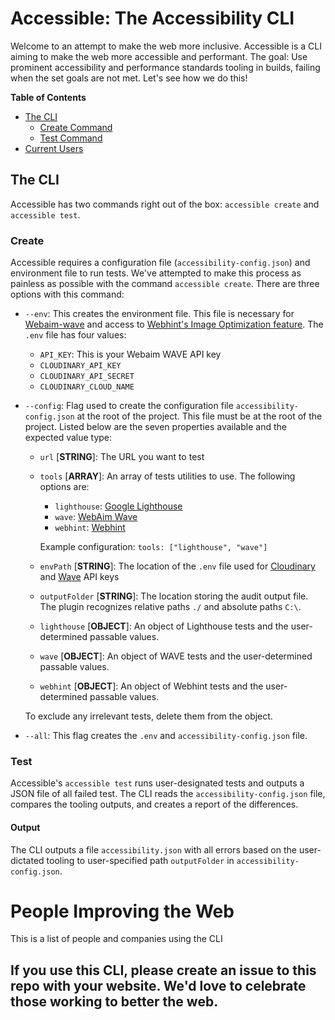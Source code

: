 # Accessible: The Accessibility CLI

Welcome to an attempt to make the web more inclusive. Accessible is a CLI aiming to make the web more accessible and performant. The goal: Use prominent accessibility and performance standards tooling in builds, failing when the set goals are not met. Let's see how we do this!

**Table of Contents**

- [The CLI](#accessible-cli)
    - [Create Command](#accessible-create)
    - [Test Command](#accessible-test)
- [Current Users](#accessibility-allstars)


## The CLI<span id="accessible-cli"></span>

Accessible has two commands right out of the box: `accessible create` and `accessible test`.

### Create<span id="accessible-create"></span>
Accessible requires a configuration file (`accessibility-config.json`) and environment file to run tests. We've attempted to make this process as painless as possible with the command `accessible create`. There are three options with this command:
- `--env`: This creates the environment file. This file is necessary for <a href="https://www.npmjs.com/package/webaim-wave" target="_blank">Webaim-wave</a> and access to <a href="https://webhint.io/docs/user-guide/hints/hint-image-optimization-cloudinary/" target="_blank">Webhint's Image Optimization feature</a>. The `.env` file has four values:

    - `API_KEY`: This is your Webaim WAVE API key
    - `CLOUDINARY_API_KEY`
    - `CLOUDINARY_API_SECRET`
    - `CLOUDINARY_CLOUD_NAME`
    
- `--config`: Flag used to create the configuration file `accessibility-config.json` at the root of the project. This file must be at the root of the project. Listed below are the seven properties available and the expected value type:
    - `url` [**STRING**]: The URL you want to test

    - `tools` [**ARRAY**]: An array of tests utilities to use. The following options are:

        - `lighthouse`: <a href="https://developers.google.com/web/tools/lighthouse" target="_blank">Google Lighthouse</a>
        - `wave`: <a href="https://wave.webaim.org/help" target="_blank">WebAim Wave</a>
        - `webhint`: <a href="https://webhint.io/docs/user-guide/" target="_blank">Webhint</a>

      Example configuration: `tools: ["lighthouse", "wave"]`
    
    - `envPath` [**STRING**]: The location of the `.env` file used for <a href="https://cloudinary.com/" target="_blank">Cloudinary</a> and <a href="https://wave.webaim.org/api" target="_blank">Wave</a> API keys
    - `outputFolder` [**STRING**]: The location storing the audit output file. The plugin recognizes relative paths `./` and absolute paths `C:\`. 
    - `lighthouse` [**OBJECT**]: An object of Lighthouse tests and the user-determined passable values.
    - `wave` [**OBJECT**]: An object of WAVE tests and the user-determined passable values.
    - `webhint` [**OBJECT**]: An object of Webhint tests and the user-determined passable values.

  To exclude any irrelevant tests, delete them from the object.
- `--all`: This flag creates the `.env` and `accessibility-config.json` file. 

### Test<span id="accessible-test"></span>
Accessible's `accessible test` runs user-designated tests and outputs a JSON file of all failed test. The CLI reads the `accessibility-config.json` file, compares the tooling outputs, and creates a report of the differences.

#### Output
The CLI outputs a file `accessibility.json` with all errors based on the user-dictated tooling to user-specified path `outputFolder` in `accessibility-config.json`.

# People Improving the Web<span id="accessibility-allstars"></span>

This is a list of people and companies using the CLI

## If you use this CLI, please create an issue to this repo with your website. We'd love to celebrate those working to better the web.
